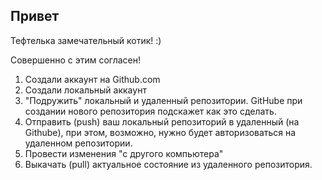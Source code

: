 ## Привет 

Тефтелька замечательный котик! :)

Совершенно с этим согласен! 

1. Создали аккаунт на Github.com
2. Создали локальный аккаунт
3. "Подружить" локальный и удаленный репозитории. GitHube при создании нового репозитория подскажет как это сделать.
4. Отправить (push) ваш локальный репозиторий в удаленный (на Githube), при этом, возможно, нужно будет авторизоваться на удаленном репозитории.
5. Провести изменения "с другого компьютера" 
6. Выкачать (pull) актуальное состояние из удаленного репозитория.